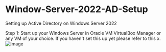 # Window-Server-2022-AD-Setup
Setting up Active Directory on Windows Server 2022

Step 1: Start up your Windows Server in Oracle VM VirtualBox Manager or any VM of your choice. If you haven't set this up yet please refer to this x. 
![image](https://github.com/Kokimchi/Window-Server-2022-AD-Setup/assets/23605674/0cbb0eaa-51c5-4e08-8d33-f11d3ecfd6a7)
